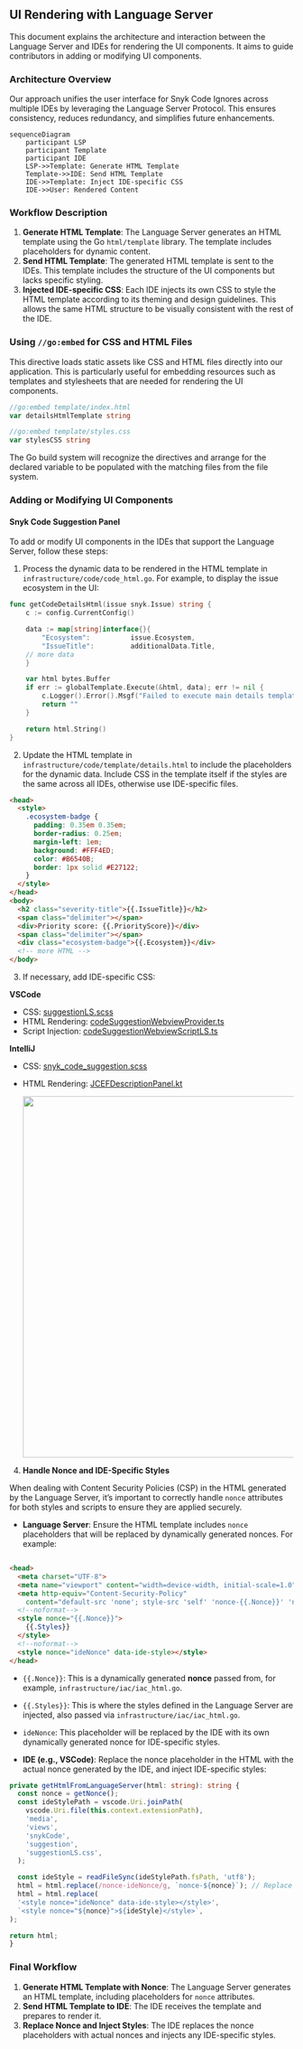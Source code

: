 ## UI Rendering with Language Server

This document explains the architecture and interaction between the Language Server and IDEs for rendering the UI components. It aims to guide contributors in adding or modifying UI components.


### Architecture Overview

Our approach unifies the user interface for Snyk Code Ignores across multiple IDEs by leveraging the Language Server Protocol. This ensures consistency, reduces redundancy, and simplifies future enhancements.


```mermaid
sequenceDiagram
    participant LSP
    participant Template
    participant IDE
    LSP->>Template: Generate HTML Template
    Template->>IDE: Send HTML Template
    IDE->>Template: Inject IDE-specific CSS
    IDE->>User: Rendered Content
```

### Workflow Description

1. **Generate HTML Template**: The Language Server generates an HTML template using the Go `html/template` library. The template includes placeholders for dynamic content.
2. **Send HTML Template**: The generated HTML template is sent to the IDEs. This template includes the structure of the UI components but lacks specific styling.
3. **Injected IDE-specific CSS**: Each IDE injects its own CSS to style the HTML template according to its theming and design guidelines. This allows the same HTML structure to be visually consistent with the rest of the IDE.

### Using `//go:embed` for CSS and HTML Files

This directive loads static assets like CSS and HTML files directly into our application. This is particularly useful for embedding resources such as templates and stylesheets that are needed for rendering the UI components.

```go
//go:embed template/index.html
var detailsHtmlTemplate string

//go:embed template/styles.css
var stylesCSS string
```

The Go build system will recognize the directives and arrange for the declared variable to be populated with the matching files from the file system. 

### Adding or Modifying UI Components

#### Snyk Code Suggestion Panel
To add or modify UI components in the IDEs that support the Language Server, follow these steps:

1. Process the dynamic data to be rendered in the HTML template in `infrastructure/code/code_html.go`. For example, to display the issue ecosystem in the UI:

```go
func getCodeDetailsHtml(issue snyk.Issue) string {
	c := config.CurrentConfig()

	data := map[string]interface{}{
		"Ecosystem":          issue.Ecosystem,
		"IssueTitle":         additionalData.Title,
    // more data
	}

	var html bytes.Buffer
	if err := globalTemplate.Execute(&html, data); err != nil {
		c.Logger().Error().Msgf("Failed to execute main details template: %v", err)
		return ""
	}

	return html.String()
}
```

2. Update the HTML template in `infrastructure/code/template/details.html` to include the placeholders for the dynamic data. Include CSS in the template itself if the styles are the same across all IDEs, otherwise use IDE-specific files.

```html
<head>
  <style>
    .ecosystem-badge {
      padding: 0.35em 0.35em;
      border-radius: 0.25em;
      margin-left: 1em;
      background: #FFF4ED;
      color: #B6540B;
      border: 1px solid #E27122;
    }
  </style>
</head>
<body>
  <h2 class="severity-title">{{.IssueTitle}}</h2>
  <span class="delimiter"></span>
  <div>Priority score: {{.PriorityScore}}</div>
  <span class="delimiter"></span>
  <div class="ecosystem-badge">{{.Ecosystem}}</div>
  <!-- more HTML -->
</body>
```

3. If necessary, add IDE-specific CSS:

**VSCode**
- CSS: [suggestionLS.scss](https://github.com/snyk/vscode-extension/blob/ae111dd5aa7a1e1eaa33bef33b2af7c15ef558d2/media/views/snykCode/suggestion/suggestionLS.scss)
- HTML Rendering: [codeSuggestionWebviewProvider.ts](https://github.com/snyk/vscode-extension/blob/ae111dd5aa7a1e1eaa33bef33b2af7c15ef558d2/src/snyk/snykCode/views/suggestion/codeSuggestionWebviewProvider.ts#L92)
- Script Injection: [codeSuggestionWebviewScriptLS.ts](https://github.com/snyk/vscode-extension/blob/ae111dd5aa7a1e1eaa33bef33b2af7c15ef558d2/src/snyk/snykCode/views/suggestion/codeSuggestionWebviewScriptLS.ts)

**IntelliJ**
- CSS: [snyk_code_suggestion.scss](https://github.com/snyk/snyk-intellij-plugin/blob/2581e2dc2e8722a960d0f0095377b7912a3789fe/src/main/resources/stylesheets/snyk_code_suggestion.scss)
- HTML Rendering: [JCEFDescriptionPanel.kt](https://github.com/snyk/snyk-intellij-plugin/blob/2581e2dc2e8722a960d0f0095377b7912a3789fe/src/main/kotlin/io/snyk/plugin/ui/toolwindow/panels/JCEFDescriptionPanel.kt)

  <img src="https://github.com/snyk/snyk-ls/assets/1948377/01644706-f884-48cd-b98d-24868030677c" width="640">

4. **Handle Nonce and IDE-Specific Styles**

When dealing with Content Security Policies (CSP) in the HTML generated by the Language Server, it’s important to correctly handle `nonce` attributes for both styles and scripts to ensure they are applied securely.

- **Language Server**: Ensure the HTML template includes `nonce` placeholders that will be replaced by dynamically generated nonces. For example:

```html

<head>
  <meta charset="UTF-8">
  <meta name="viewport" content="width=device-width, initial-scale=1.0">
  <meta http-equiv="Content-Security-Policy"
    content="default-src 'none'; style-src 'self' 'nonce-{{.Nonce}}' 'nonce-ideNonce'; script-src 'nonce-{{.Nonce}}';">
  <!--noformat-->
  <style nonce="{{.Nonce}}">
    {{.Styles}}
  </style>
  <!--noformat-->
  <style nonce="ideNonce" data-ide-style></style>
</head>
```

- `{{.Nonce}}`: This is a dynamically generated **nonce** passed from, for example, `infrastructure/iac/iac_html.go`.
- `{{.Styles}}`: This is where the styles defined in the Language Server are injected, also passed via `infrastructure/iac/iac_html.go`.
- `ideNonce`: This placeholder will be replaced by the IDE with its own dynamically generated nonce for IDE-specific styles.

- **IDE (e.g., VSCode)**: Replace the nonce placeholder in the HTML with the actual nonce generated by the IDE, and inject IDE-specific styles:

```typescript
private getHtmlFromLanguageServer(html: string): string {
  const nonce = getNonce();
  const ideStylePath = vscode.Uri.joinPath(
    vscode.Uri.file(this.context.extensionPath),
    'media',
    'views',
    'snykCode',
    'suggestion',
    'suggestionLS.css',
  );

  const ideStyle = readFileSync(ideStylePath.fsPath, 'utf8');
  html = html.replace(/nonce-ideNonce/g, `nonce-${nonce}`); // Replace the placeholder with IDE nonce
  html = html.replace(
  '<style nonce="ideNonce" data-ide-style></style>',
  `<style nonce="${nonce}">${ideStyle}</style>`,
);

return html;
}
```

### Final Workflow

1. **Generate HTML Template with Nonce**: The Language Server generates an HTML template, including placeholders for
`nonce` attributes.
2. **Send HTML Template to IDE**: The IDE receives the template and prepares to render it.
3. **Replace Nonce and Inject Styles**: The IDE replaces the nonce placeholders with actual nonces and injects any IDE-specific styles.

